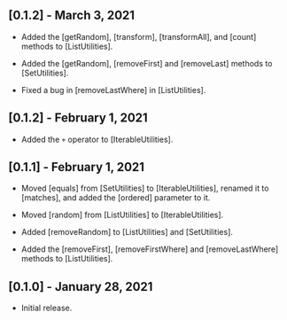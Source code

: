 ## [0.1.2] - March 3, 2021

* Added the [getRandom], [transform], [transformAll],
and [count] methods to [ListUtilities].

* Added the [getRandom], [removeFirst] and [removeLast]
methods to [SetUtilities].

* Fixed a bug in [removeLastWhere] in [ListUtilities].

## [0.1.2] - February 1, 2021

* Added the `+` operator to [IterableUtilities].

## [0.1.1] - February 1, 2021

* Moved [equals] from [SetUtilities] to [IterableUtilities], renamed
it to [matches], and added the [ordered] parameter to it.

* Moved [random] from [ListUtilities] to [IterableUtilities].

* Added [removeRandom] to [ListUtilities] and [SetUtilities].

* Added the [removeFirst], [removeFirstWhere] and [removeLastWhere]
methods to [ListUtilities].

## [0.1.0] - January 28, 2021

* Initial release.
